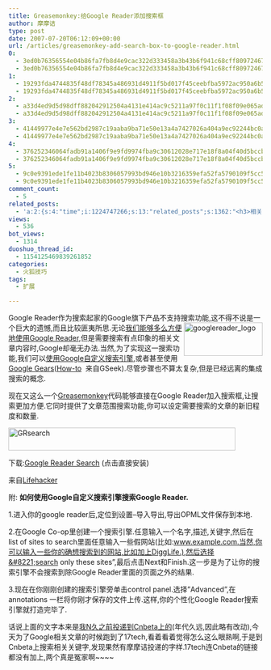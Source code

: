 ```yaml
---
title: Greasemonkey:给Google Reader添加搜索框
author: 摩摩诘
type: post
date: 2007-07-20T06:12:09+00:00
url: /articles/greasemonkey-add-search-box-to-google-reader.html
0:
  - 3ed0b76356554e04b86fa7fb8d4e9cac322d333458a3b43b6f941c68cff809724679ff0ee0cfedba164afc68d838fade
  - 3ed0b76356554e04b86fa7fb8d4e9cac322d333458a3b43b6f941c68cff809724679ff0ee0cfedba164afc68d838fade
1:
  - 19293fda4744835f48df78345a486931d4911f5bd017f45ceebfba5972ac950a6b530ca0db27aec4585ef576352b8c8f
  - 19293fda4744835f48df78345a486931d4911f5bd017f45ceebfba5972ac950a6b530ca0db27aec4585ef576352b8c8f
2:
  - a33d4ed9d5d98dff882042912504a4131e414ac9c5211a97f0c11f1f08f09e065addb626b27908be6c37612c178a0c02
  - a33d4ed9d5d98dff882042912504a4131e414ac9c5211a97f0c11f1f08f09e065addb626b27908be6c37612c178a0c02
3:
  - 41449977e4e7e562bd2987c19aaba9ba71e50e13a4a7427026a404a9ec92244bc0aefc444101e8e2067cab4502b13f3a
  - 41449977e4e7e562bd2987c19aaba9ba71e50e13a4a7427026a404a9ec92244bc0aefc444101e8e2067cab4502b13f3a
4:
  - 376252346064fadb91a1406f9e9fd9974fba9c30612028e717e18f8a04f40d5bccb0f5668eb7ba3f47f00f3b81c544b6
  - 376252346064fadb91a1406f9e9fd9974fba9c30612028e717e18f8a04f40d5bccb0f5668eb7ba3f47f00f3b81c544b6
5:
  - 9c0e9391ede1fe11b4023b8306057993bd946e10b3216359efa52fa5790109f5cc585e97de492821b31d8bbeffe679f5
  - 9c0e9391ede1fe11b4023b8306057993bd946e10b3216359efa52fa5790109f5cc585e97de492821b31d8bbeffe679f5
comment_count:
  - 5
related_posts:
  - 'a:2:{s:4:"time";i:1224747266;s:13:"related_posts";s:1362:"<h3>相关日志</h3><ul class="related_post"><li><a href="http://www.digglife.cn/articles/google-apps-firefox-sidebar.html" title="集装:在Firefox侧边栏载入Google应用">集装:在Firefox侧边栏载入Google应用</a></li><li><a href="http://www.digglife.cn/articles/manage-multiple-accouts-without-logging-off.html" title="同时管理同一网站的不同帐户:CookieSwap">同时管理同一网站的不同帐户:CookieSwap</a></li><li><a href="http://www.digglife.cn/articles/17-firefox-extensions-that-make-blogging-easy.html" title="Firefox:17个Firefox扩展让你&#34;博&#34;得更爽.">Firefox:17个Firefox扩展让你&#34;博&#34;得更爽.</a></li><li><a href="http://www.digglife.cn/articles/firefox_speed_dail.html" title="Firefox扩展:使用Speed Dial预览多个网页">Firefox扩展:使用Speed Dial预览多个网页</a></li><li><a href="http://www.digglife.cn/articles/firefox-addons-weekly-issue3.html" title="一周Firefox扩展推荐-第三辑">一周Firefox扩展推荐-第三辑</a></li><li><a href="http://www.digglife.cn/articles/firefox-addons-weekly-issue2.html" title="一周Firefox扩展推荐-第二辑">一周Firefox扩展推荐-第二辑</a></li><li><a href="http://www.digglife.cn/articles/firefox-addons-weekly-issue1.html" title="一周Firefox扩展推荐-第一辑">一周Firefox扩展推荐-第一辑</a></li></ul>";}'
views:
  - 536
bot_views:
  - 1314
duoshuo_thread_id:
  - 1154125469839261852
categories:
  - 火狐技巧
tags:
  - 扩展

---
```

Google Reader作为搜索起家的Google旗下产品不支持搜索功能,<a href="http://wpcache.yo2.cn/wp-content/uploads/3/379/2007/07/googlereader-logo.png" atomicselection="true"><img height="66" alt="googlereader_logo" src="https://www.digglife.net/qiniu/1276/image/6757dbeaa3d90336c2bacd4ebf093813.png" width="156" align="right" /></a>这不得不说是一个巨大的遗憾,而且比较匪夷所思.无论<a href="https://www.digglife.net/articles/%e5%8d%81%e5%a4%a7google-reader%e4%bd%bf%e7%94%a8%e6%8a%80%e5%b7%a7.html" target="_blank">我们能够多么方便地使用Google Reader</a>,但是需要搜索有点印象的相关文章内容时,Google却毫无办法.当然,为了实现这一搜索功能,我们可以[使用Google自定义搜索引擎][1],或者甚至使用<a href="https://www.digglife.net/articles/google-gears-released.html" target="_blank">Google Gears</a>(<a href="http://www.gseeker.com/50226711/cgoogle_readeraeceiefirefoxeie_99773.php" target="_blank">How-to</a>&nbsp; 来自GSeek).尽管步骤也不算太复杂,但是已经远离的集成搜索的概念.

现在又这么一个<a href="http://greasespot.net/" target="_blank">Greasemonkey</a>代码能够直接在Google Reader加入搜索框,让搜索更加方便.它同时提供了文章范围搜索功能,你可以设定需要搜索的文章的新旧程度和数量.

<a href="http://wpcache.yo2.cn/wp-content/uploads/3/379/2007/07/grsearch.png" atomicselection="true"><img height="45" alt="GRsearch" src="https://www.digglife.net/qiniu/1276/image/435f87dcb574213be1a615f5027e4b27.png" width="450" /></a>

下载:<a href="http://userscripts.org/scripts/show/7062" target="_blank">Google Reader Search</a> (点击直接安装)

来自<a href="http://www.lifehacker.com" target="_blank">Lifehacker</a>

附: <a title="custom" name="custom"></a><a title="custom" name="custom"></a>**如何使用Google自定义搜索引擎搜索Google Reader.**

1.进入你的google reader后,定位到设置&#8211;导入导出,导出OPML文件保存到本地.

2.在Google Co-op里创建一个搜索引擎.任意输入一个名字,描述,关键字,然后在list of sites to search里面任意输入一些假网站(比如:www.example.com.当然,你可以输入一些你的确想搜索到的网站,比如加上DiggLife.),然后选择&#8221;search only these sites&#8221;,最后点击Next和Finish.这一步是为了让你的搜索引擎不会搜索到除Google Reader里面的页面之外的结果.

3.现在在你刚刚创建的搜索引擎旁单击control panel.选择&#8221;Advanced&#8221;,在annotations 一栏将你刚才保存的文件上传.这样,你的个性化Google Reader搜索引擎就打造完毕了.

话说上面的文字本来是<a href="http://www.cnbeta.com/articles/19896.htm" target="_blank">我N久之前投递到Cnbeta上的</a>(年代久远,因此略有改动),今天为了Google相关文章的时候跑到了17tech,看着看着觉得怎么这么眼熟啊,于是到Cnbeta上搜索相关关键字,发现果然有摩摩诘投递的字样.17tech连Cnbeta的链接都没有加上,两个真是冤家啊~~~~

 [1]: #custom
